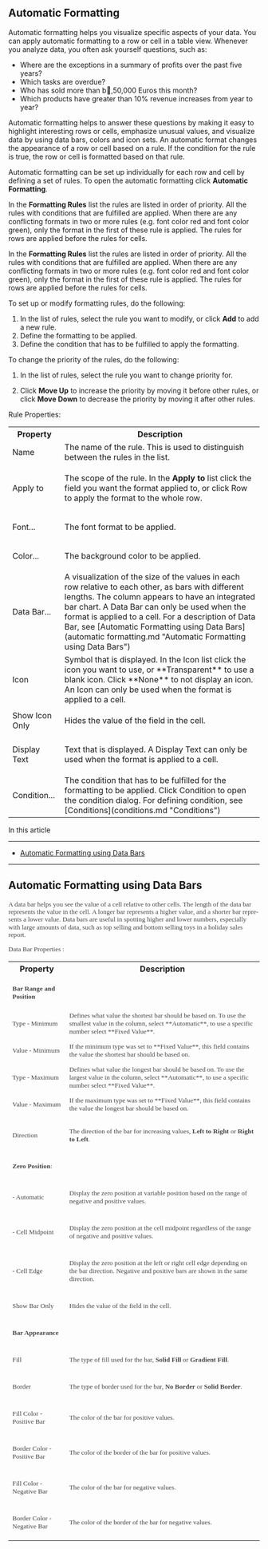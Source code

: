 ## Automatic Formatting

Automatic formatting helps you visualize specific aspects of your data. You can apply automatic formatting to a row or cell in a table view. Whenever you analyze data, you often ask yourself questions, such as:

*   Where are the exceptions in a summary of profits over the past five years?
*   Which tasks are overdue?
*   Who has sold more than b,50,000 Euros this month?
*   Which products have greater than 10% revenue increases from year to year?

Automatic formatting helps to answer these questions by making it easy to highlight interesting rows or cells, emphasize unusual values, and visualize data by using data bars, colors and icon sets. An automatic format changes the appearance of a row or cell based on a rule. If the condition for the rule is true, the row or cell is formatted based on that rule.

Automatic formatting can be set up individually for each row and cell by defining a set of rules. To open the automatic formatting click **Automatic Formatting**.  

In the **Formatting Rules** list the rules are listed in order of priority. All the rules with conditions that are fulfilled are applied. When there are any conflicting formats in two or more rules (e.g. font color red and font color green), only the format in the first of these rule is applied. The rules for rows are applied before the rules for cells.

In the **Formatting Rules** list the rules are listed in order of priority. All the rules with conditions that are fulfilled are applied. When there are any conflicting formats in two or more rules (e.g. font color red and font color green), only the format in the first of these rule is applied. The rules for rows are applied before the rules for cells.

To set up or modify formatting rules, do the following:

1.  In the list of rules, select the rule you want to modify, or click **Add** to add a new rule.
2.  Define the formatting to be applied.
3.  Define the condition that has to be fulfilled to apply the formatting.

To change the priority of the rules, do the following:

1.  In the list of rules, select the rule you want to change priority for.

2.  Click **Move Up** to increase the priority by moving it before other rules, or click **Move Down** to decrease the priority by moving it after other rules.

Rule Properties:

<table>

<tbody>

<tr>

<th>Property</th>

<th>Description</th>

</tr>

<tr>

<td>Name</td>

<td>The name of the rule. This is used to distinguish between the rules in the list.</td>

</tr>

<tr>

<td>Apply to</td>

<td>

The scope of the rule. In the **Apply to** list click the field you want the format applied to, or click Row to apply the format to the whole row.

</td>

</tr>

<tr>

<td>Font...</td>

<td>

The font format to be applied.

</td>

</tr>

<tr>

<td>

Color...

</td>

<td>The background color to be applied.</td>

</tr>

<tr>

<td>

Data Bar...

</td>

<td>A visualization of the size of the values in each row relative to each other, as bars with different lengths. The column appears to have an integrated bar chart. A Data Bar can only be used when the format is applied to a cell. For a description of Data Bar, see [Automatic Formatting using Data Bars](automatic formatting.md "Automatic Formatting using Data Bars")</td>

</tr>

<tr>

<td>

Icon

</td>

<td>Symbol that is displayed. In the Icon list click the icon you want to use, or **Transparent** to use a blank icon. Click **None** to not display an icon. An Icon can only be used when the format is applied to a cell.</td>

</tr>

<tr>

<td>Show Icon Only</td>

<td>

Hides the value of the field in the cell.

</td>

</tr>

<tr>

<td>

Display Text

</td>

<td>Text that is displayed. A Display Text can only be used when the format is applied to a cell.</td>

</tr>

<tr>

<td>Condition...</td>

<td>The condition that has to be fulfilled for the formatting to be applied. Click Condition to open the condition dialog. For defining condition, see [Conditions](conditions.md "Conditions")</td>

</tr>

</tbody>

</table>

In this article

* * *

*   [Automatic Formatting using Data Bars](#automatic-formatting-using-data-bars)

* * *

## Automatic Formatting using Data Bars

<span lang="EN-US" style="LINE-HEIGHT: 115%; COLOR: #454545; FONT-SIZE: 10pt; mso-bidi-font-family: Arial; mso-ansi-language: EN-US"><font face="Calibri">A data bar helps you see the value of a cell relative to other cells. The length of the data bar represents the value in the cell. A longer bar represents a higher value, and a shorter bar represents a lower value. Data bars are useful in spotting higher and lower numbers, especially with large amounts of data, such as top selling and bottom selling toys in a holiday sales report.</font>

<span lang="EN-US" style="LINE-HEIGHT: 115%; COLOR: #454545; FONT-SIZE: 10pt; mso-bidi-font-family: Arial; mso-ansi-language: EN-US"><font face="Calibri">Data Bar <span lang="EN-US" style="LINE-HEIGHT: 115%; COLOR: #454545; FONT-SIZE: 10pt; mso-bidi-font-family: Arial; mso-ansi-language: EN-US"><font face="Calibri">Properties</font> :</font>

 <span lang="EN-US" style="LINE-HEIGHT: 115%; COLOR: #454545; FONT-SIZE: 10pt; mso-bidi-font-family: Arial; mso-ansi-language: EN-US">

<table style="WIDTH: 100%">

<tbody>

<tr>

<th>Property</th>

<th>Description</th>

</tr>

<tr>

<td>

<span lang="EN-US" style="COLOR: #454545; FONT-SIZE: 10pt; mso-bidi-font-family: Arial; mso-ansi-language: EN-US"><font face="Calibri">**Bar Range and Position**</font>

</td>

<td></td>

</tr>

<tr>

<td>

<span lang="EN-US" style="COLOR: #454545; FONT-SIZE: 10pt; mso-bidi-font-family: Arial; mso-ansi-language: EN-US"><font face="Calibri">Type - Minimum</font>

</td>

<td><span lang="EN-US" style="COLOR: #454545; FONT-SIZE: 10pt; mso-bidi-font-family: Arial; mso-ansi-language: EN-US"><font face="Calibri">Defines what value the shortest bar should be based on. To use the smallest value in the column, select **Automatic**, to use a specific number select **Fixed Value**.</font></td>

</tr>

<tr>

<td>

<span lang="EN-US" style="COLOR: #454545; FONT-SIZE: 10pt; mso-bidi-font-family: Arial; mso-ansi-language: EN-US"><font face="Calibri">Value - Minimum</font>

</td>

<td><span lang="EN-US" style="COLOR: #454545; FONT-SIZE: 10pt; mso-bidi-font-family: Arial; mso-ansi-language: EN-US"><font face="Calibri">If the minimum type was set to **Fixed Value**, this field contains the value the shortest bar should be based on.</font></td>

</tr>

<tr>

<td>

<span lang="EN-US" style="COLOR: #454545; FONT-SIZE: 10pt; mso-bidi-font-family: Arial; mso-ansi-language: EN-US"><font face="Calibri">Type - Maximum</font>

</td>

<td><span lang="EN-US" style="COLOR: #454545; FONT-SIZE: 10pt; mso-bidi-font-family: Arial; mso-ansi-language: EN-US"><font face="Calibri">Defines what value the longest bar should be based on. To use the largest value in the column, select **Automatic**, to use a specific number select **Fixed Value**.</font></td>

</tr>

<tr>

<td>

<span lang="EN-US" style="COLOR: #454545; FONT-SIZE: 10pt; mso-bidi-font-family: Arial; mso-ansi-language: EN-US"><font face="Calibri">Value - Maximum</font>

</td>

<td><span lang="EN-US" style="COLOR: #454545; FONT-SIZE: 10pt; mso-bidi-font-family: Arial; mso-ansi-language: EN-US"><font face="Calibri">If the maximum type was set to **Fixed Value**, this field contains the value the longest bar should be based on.</font></td>

</tr>

<tr>

<td>

<span lang="EN-US" style="COLOR: #454545; FONT-SIZE: 10pt; mso-bidi-font-family: Arial; mso-ansi-language: EN-US"><font face="Calibri">Direction</font>

</td>

<td>

<span lang="EN-US" style="COLOR: #454545; FONT-SIZE: 10pt; mso-bidi-font-family: Arial; mso-ansi-language: EN-US"><font face="Calibri">The direction of the bar for increasing values, **Left to Right** or **Right to Left**.</font>

</td>

</tr>

<tr>

<td>

<span lang="EN-US" style="COLOR: #454545; FONT-SIZE: 10pt; mso-bidi-font-family: Arial; mso-ansi-language: EN-US"><font face="Calibri">**Zero Position**:</font>

</td>

<td></td>

</tr>

<tr>

<td>

<span lang="EN-US" style="COLOR: #454545; FONT-SIZE: 10pt; mso-bidi-font-family: Arial; mso-ansi-language: EN-US"><font face="Calibri">- Automatic</font>

</td>

<td>

<span lang="EN-US" style="COLOR: #454545; FONT-SIZE: 10pt; mso-bidi-font-family: Arial; mso-ansi-language: EN-US"><font face="Calibri">Display the zero position at variable position based on the range of negative and positive values.</font>

</td>

</tr>

<tr>

<td>

<span lang="EN-US" style="COLOR: #454545; FONT-SIZE: 10pt; mso-bidi-font-family: Arial; mso-ansi-language: EN-US"><font face="Calibri">- Cell Midpoint</font>

</td>

<td>

<span lang="EN-US" style="COLOR: #454545; FONT-SIZE: 10pt; mso-bidi-font-family: Arial; mso-ansi-language: EN-US"><font face="Calibri">Display the zero position at the cell midpoint regardless of the range of negative and positive values.</font>

</td>

</tr>

<tr>

<td>

<span lang="EN-US" style="COLOR: #454545; FONT-SIZE: 10pt; mso-bidi-font-family: Arial; mso-ansi-language: EN-US"><font face="Calibri">- Cell Edge</font>

</td>

<td>

<span lang="EN-US" style="COLOR: #454545; FONT-SIZE: 10pt; mso-bidi-font-family: Arial; mso-ansi-language: EN-US"><font face="Calibri">Display the zero position at the left or right cell edge depending on the bar direction. Negative and positive bars are shown in the same direction.</font>

</td>

</tr>

<tr>

<td>

<span lang="EN-US" style="COLOR: #454545; FONT-SIZE: 10pt; mso-bidi-font-family: Arial; mso-ansi-language: EN-US"><font face="Calibri">Show Bar Only</font>

</td>

<td>

<span lang="EN-US" style="COLOR: #454545; FONT-SIZE: 10pt; mso-bidi-font-family: Arial; mso-ansi-language: EN-US"><font face="Calibri">Hides the value of the field in the cell.</font>

</td>

</tr>

<tr>

<td>

<span lang="EN-US" style="COLOR: #454545; FONT-SIZE: 10pt; mso-bidi-font-family: Arial; mso-ansi-language: EN-US"><font face="Calibri">**Bar Appearance**</font>

</td>

<td></td>

</tr>

<tr>

<td>

<span lang="EN-US" style="COLOR: #454545; FONT-SIZE: 10pt; mso-bidi-font-family: Arial; mso-ansi-language: EN-US"><font face="Calibri">Fill</font>

</td>

<td>

<span lang="EN-US" style="COLOR: #454545; FONT-SIZE: 10pt; mso-bidi-font-family: Arial; mso-ansi-language: EN-US"><font face="Calibri">The type of fill used for the bar, **Solid Fill** or **Gradient Fill**.</font>

</td>

</tr>

<tr>

<td>

<span lang="EN-US" style="COLOR: #454545; FONT-SIZE: 10pt; mso-bidi-font-family: Arial; mso-ansi-language: EN-US"><font face="Calibri">Border</font>

</td>

<td>

<span lang="EN-US" style="COLOR: #454545; FONT-SIZE: 10pt; mso-bidi-font-family: Arial; mso-ansi-language: EN-US"><font face="Calibri">The type of border used for the bar, **No Border** or **Solid Border**.</font>

</td>

</tr>

<tr>

<td>

<span lang="EN-US" style="COLOR: #454545; FONT-SIZE: 10pt; mso-bidi-font-family: Arial; mso-ansi-language: EN-US"><font face="Calibri">Fill Color - Positive Bar</font>

</td>

<td>

<span lang="EN-US" style="COLOR: #454545; FONT-SIZE: 10pt; mso-bidi-font-family: Arial; mso-ansi-language: EN-US"><font face="Calibri">The color of the bar for positive values.</font>

</td>

</tr>

<tr>

<td>

<span lang="EN-US" style="COLOR: #454545; FONT-SIZE: 10pt; mso-bidi-font-family: Arial; mso-ansi-language: EN-US"><font face="Calibri">Border Color - Positive Bar</font>

</td>

<td>

<span lang="EN-US" style="COLOR: #454545; FONT-SIZE: 10pt; mso-bidi-font-family: Arial; mso-ansi-language: EN-US"><font face="Calibri">The color of the border of the bar for positive values.</font>

</td>

</tr>

<tr>

<td>

<span lang="EN-US" style="COLOR: #454545; FONT-SIZE: 10pt; mso-bidi-font-family: Arial; mso-ansi-language: EN-US"><font face="Calibri">Fill Color - Negative Bar</font>

</td>

<td>

<span lang="EN-US" style="COLOR: #454545; FONT-SIZE: 10pt; mso-bidi-font-family: Arial; mso-ansi-language: EN-US"><font face="Calibri">The color of the bar for negative values.</font>

</td>

</tr>

<tr>

<td>

<span lang="EN-US" style="COLOR: #454545; FONT-SIZE: 10pt; mso-bidi-font-family: Arial; mso-ansi-language: EN-US"><font face="Calibri">Border Color - Negative Bar</font>

</td>

<td>

<span lang="EN-US" style="COLOR: #454545; FONT-SIZE: 10pt; mso-bidi-font-family: Arial; mso-ansi-language: EN-US"><font face="Calibri">The color of the border of the bar for negative values.</font>

</td>

</tr>

</tbody>

</table>

